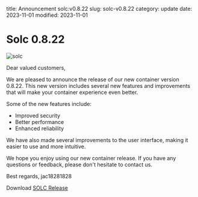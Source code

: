 title: Announcement solc:v0.8.22
slug: solc-v0.8.22
category: update
date: 2023-11-01
modified: 2023-11-01

# Solc 0.8.22

![solc]({static}/images/universe/solc.png)

Dear valued customers,

We are pleased to announce the release of our new container version 0.8.22. This new version includes several new features and improvements that will make your container experience even better.

Some of the new features include:

- Improved security
- Better performance
- Enhanced reliability

We have also made several improvements to the user interface, making it easier to use and more intuitive.

We hope you enjoy using our new container release. If you have any questions or feedback, please don't hesitate to contact us.

Best regards,
jac18281828

Download [SOLC Release]()


